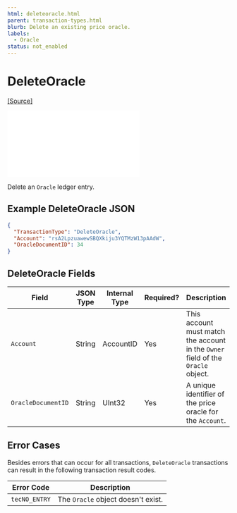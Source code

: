 ```yaml
---
html: deleteoracle.html 
parent: transaction-types.html
blurb: Delete an existing price oracle.
labels:
  - Oracle
status: not_enabled
---
```

# DeleteOracle
[[Source]](https://github.com/XRPLF/rippled/blob/bf6f5294a9b83653888600e78da8650896e9d393/src/ripple/app/tx/impl/DeleteOracle.cpp "Source")

<embed src="/snippets/_price-oracles-disclaimer.md" />

Delete an `Oracle` ledger entry.


## Example DeleteOracle JSON

```json
{
  "TransactionType": "DeleteOracle",
  "Account": "rsA2LpzuawewSBQXkiju3YQTMzW13pAAdW",
  "OracleDocumentID": 34
}
```


## DeleteOracle Fields

| Field              | JSON Type | Internal Type | Required? | Description |
|--------------------|-----------|---------------|-----------|-------------|
| `Account`          | String    | AccountID     | Yes       | This account must match the account in the `Owner` field of the `Oracle` object. |
| `OracleDocumentID` | String    | UInt32        | Yes       | A unique identifier of the price oracle for the `Account`. |


## Error Cases

Besides errors that can occur for all transactions, `DeleteOracle` transactions can result in the following transaction result codes.

| Error Code    | Description |
|---------------|-------------|
| `tecNO_ENTRY` | The `Oracle` object doesn't exist. |